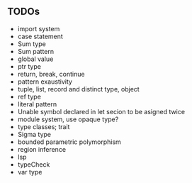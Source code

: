 ## TODOs
* import system
* case statement
* Sum type
* Sum pattern
* global value
* ptr type
* return, break, continue
* pattern exaustivity
* tuple, list, record and distinct type, object
* ref type
* literal pattern
* Unable symbol declared in let secion to be asigned twice
* module system, use opaque type?
* type classes; trait
* Sigma type
* bounded parametric polymorphism
* region inference
* lsp
* typeCheck
* var type
